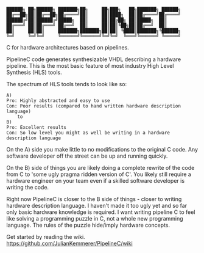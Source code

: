 ```
██████╗ ██╗██████╗ ███████╗██╗     ██╗███╗   ██╗███████╗ ██████╗
██╔══██╗██║██╔══██╗██╔════╝██║     ██║████╗  ██║██╔════╝██╔════╝
██████╔╝██║██████╔╝█████╗  ██║     ██║██╔██╗ ██║█████╗  ██║     
██╔═══╝ ██║██╔═══╝ ██╔══╝  ██║     ██║██║╚██╗██║██╔══╝  ██║     
██║     ██║██║     ███████╗███████╗██║██║ ╚████║███████╗╚██████╗
╚═╝     ╚═╝╚═╝     ╚══════╝╚══════╝╚═╝╚═╝  ╚═══╝╚══════╝ ╚═════╝
```

C for hardware architectures based on pipelines.

PipelineC code generates synthesizable VHDL describing a hardware pipeline. This is the most basic feature of most industry High Level Synthesis (HLS) tools.

The spectrum of HLS tools tends to look like so:
```
A)
Pro: Highly abstracted and easy to use 
Con: Poor results (compared to hand written hardware description language)   
    to
B)
Pro: Excellent results
Con: So low level you might as well be writing in a hardware description language
```
On the A) side you make little to no modifications to the original C code. Any software developer off the street can be up and running quickly. 

On the B) side of things you are likely doing a complete rewrite of the code from C to 'some ugly pragma ridden version of C'. You likely still require a hardware engineer on your team even if a skilled software developer is writing the code.

Right now PipelineC is closer to the B side of things - closer to writing hardware description language. I haven't made it too ugly yet and so far only basic hardware knowledge is required. I want writing pipeline C to feel like solving a programming puzzle in C, not a whole new programming language. The rules of the puzzle hide/imply hardware concepts.

Get started by reading the wiki. https://github.com/JulianKemmerer/PipelineC/wiki
